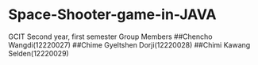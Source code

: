 # Space-Shooter-game-in-JAVA

GCIT Second year, first semester
Group Members
##Chencho Wangdi(12220027)
##Chime Gyeltshen Dorji(12220028)
##Chimi Kawang Selden(12220029)
